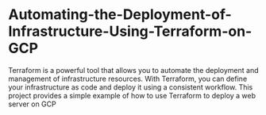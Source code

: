 # Automating-the-Deployment-of-Infrastructure-Using-Terraform-on-GCP
Terraform is a powerful tool that allows you to automate the deployment and management of infrastructure resources. With Terraform, you can define your infrastructure as code and deploy it using a consistent workflow.  This project provides a simple example of how to use Terraform to deploy a web server on GCP
